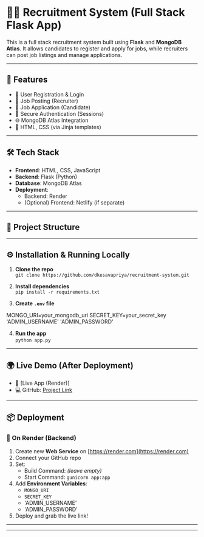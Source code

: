 # 🧑‍💼 Recruitment System (Full Stack Flask App)

This is a full stack recruitment system built using **Flask** and **MongoDB Atlas**. It allows candidates to register and apply for jobs, while recruiters can post job listings and manage applications.

---

## 🚀 Features

- 👤 User Registration & Login
- 📝 Job Posting (Recruiter)
- 📄 Job Application (Candidate)
- 🔐 Secure Authentication (Sessions)
- 🌐 MongoDB Atlas Integration
- 🎨 HTML, CSS (via Jinja templates)

---

## 🛠️ Tech Stack

- **Frontend**: HTML, CSS, JavaScript
- **Backend**: Flask (Python)
- **Database**: MongoDB Atlas
- **Deployment**:
  - Backend: Render
  - (Optional) Frontend: Netlify (if separate)

---

## 📁 Project Structure


---

## ⚙️ Installation & Running Locally

1. **Clone the repo**  
   `git clone https://github.com/dkesavapriya/recruitment-system.git`

2. **Install dependencies**  
   `pip install -r requirements.txt`

3. **Create `.env` file**

MONGO_URI=your_mongodb_uri
SECRET_KEY=your_secret_key
'ADMIN_USERNAME'
'ADMIN_PASSWORD'


4. **Run the app**  
   `python app.py`

---

## 🌍 Live Demo (After Deployment)

- 🔗 [Live App (Render)]
- 💻 GitHub: [Project Link](https://github.com/dkesavapriya/recruitment-system)

---

## 📦 Deployment

### 🧩 On Render (Backend)
1. Create new **Web Service** on [https://render.com](https://render.com)
2. Connect your GitHub repo
3. Set:
   - Build Command: *(leave empty)*
   - Start Command: `gunicorn app:app`
4. Add **Environment Variables**:
   - `MONGO_URI`
   - `SECRET_KEY`
   - 'ADMIN_USERNAME'
   - 'ADMIN_PASSWORD'
5. Deploy and grab the live link!

---


---

